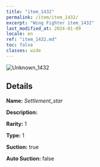 ```yaml
---
title: "item_1432"
permalink: /item/item_1432/
excerpt: "Wing Fighter item_1432"
last_modified_at: 2024-01-09
locale: en
ref: "item_1432.md"
toc: false
classes: wide
---
```



 ![Unknown_1432](/images/item/Settlement_star_p.png)



## Details

 **Name:** *Settlement_star* 

 **Description:** 

 **Rarity:** 1 

 **Type:** 1 

 **Suction:** true 

 **Auto Suction:** false 


